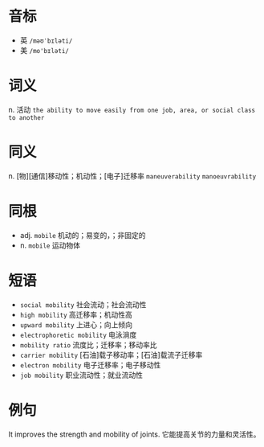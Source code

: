 # 音标

- 英 `/məʊˈbɪləti/`
- 美 `/mo'bɪləti/`

# 词义

n. 活动
`the ability to move easily from one job, area, or social class to another`

# 同义

n. [物][通信]移动性；机动性；[电子]迁移率
`maneuverability` `manoeuvrability`

# 同根

- adj. `mobile` 机动的；易变的，；非固定的
- n. `mobile` 运动物体

# 短语

- `social mobility` 社会流动；社会流动性
- `high mobility` 高迁移率；机动性高
- `upward mobility` 上进心；向上倾向
- `electrophoretic mobility` 电泳淌度
- `mobility ratio` 流度比；迁移率；移动率比
- `carrier mobility` [石油]载子移动率；[石油]载流子迁移率
- `electron mobility` 电子迁移率；电子移动性
- `job mobility` 职业流动性；就业流动性

# 例句

It improves the strength and mobility of joints.
它能提高关节的力量和灵活性。


